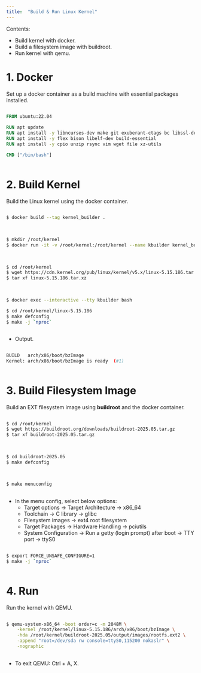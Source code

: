```yaml
---
title:  "Build & Run Linux Kernel"
---
```


Contents:

- Build kernel with docker.
- Build a filesystem image with buildroot.
- Run kernel with qemu.


# 1. Docker
Set up a docker container as a build machine with essential packages installed.

```Dockerfile
  
FROM ubuntu:22.04

RUN apt update
RUN apt install -y libncurses-dev make git exuberant-ctags bc libssl-dev
RUN apt install -y flex bison libelf-dev build-essential
RUN apt install -y cpio unzip rsync vim wget file xz-utils

CMD ["/bin/bash"]
  
```


# 2. Build Kernel
Build the Linux kernel using the docker container.

```sh
  
$ docker build --tag kernel_builder .
  
```

```sh
  
$ mkdir /root/kernel
$ docker run -it -v /root/kernel:/root/kernel --name kbuilder kernel_builder
  
```

```sh
  
$ cd /root/kernel
$ wget https://cdn.kernel.org/pub/linux/kernel/v5.x/linux-5.15.186.tar.xz
$ tar xf linux-5.15.186.tar.xz
  
```

```sh
  
$ docker exec --interactive --tty kbuilder bash

$ cd /root/kernel/linux-5.15.186
$ make defconfig
$ make -j `nproc`
  
```

- Output.
```sh
  
BUILD   arch/x86/boot/bzImage
Kernel: arch/x86/boot/bzImage is ready  (#1)
  
```


# 3. Build Filesystem Image
Build an EXT filesystem image using **buildroot** and the docker container.
```sh
  
$ cd /root/kernel
$ wget https://buildroot.org/downloads/buildroot-2025.05.tar.gz
$ tar xf buildroot-2025.05.tar.gz
  
```

```sh
  
$ cd buildroot-2025.05
$ make defconfig
  
```

```sh
  
$ make menuconfig
  
```

- In the menu config, select below options:
    - Target options -> Target Architecture -> x86_64
    - Toolchain -> C library -> glibc
    - Filesystem images -> ext4 root filesystem
    - Target Packages -> Hardware Handling -> pciutils
    - System Configuration -> Run a getty (login prompt) after boot -> TTY port -> ttyS0

```sh
  
$ export FORCE_UNSAFE_CONFIGURE=1
$ make -j `nproc`
  
```


# 4. Run
Run the kernel with QEMU.
```sh
  
$ qemu-system-x86_64 -boot order=c -m 2048M \
    -kernel /root/kernel/linux-5.15.186/arch/x86/boot/bzImage \
    -hda /root/kernel/buildroot-2025.05/output/images/rootfs.ext2 \
    -append "root=/dev/sda rw console=ttyS0,115200 nokaslr" \
    -nographic
  
```

- To exit QEMU: Ctrl + A, X.
